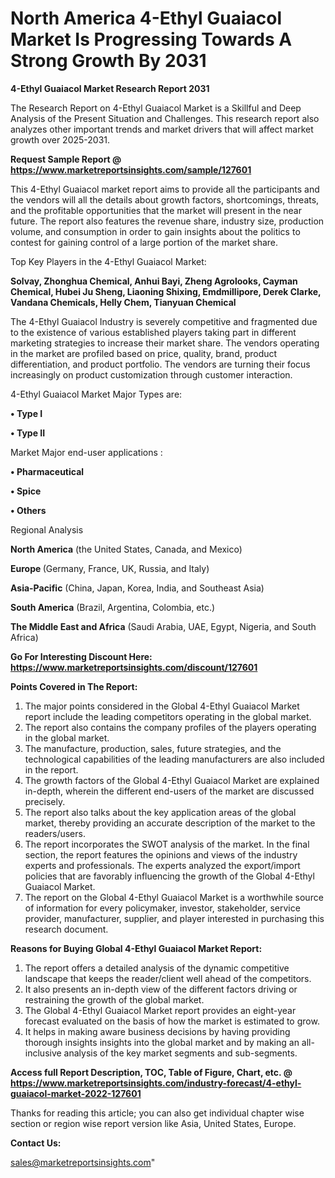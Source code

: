  # North America 4-Ethyl Guaiacol Market Is Progressing Towards A Strong Growth By 2031

<strong>4-Ethyl Guaiacol Market Research Report 2031</strong>

The Research Report on 4-Ethyl Guaiacol Market is a Skillful and Deep Analysis of the Present Situation and Challenges. This research report also analyzes other important trends and market drivers that will affect market growth over 2025-2031.

<strong>Request Sample Report @ <a href=https://www.marketreportsinsights.com/sample/127601>https://www.marketreportsinsights.com/sample/127601</a></strong>

This 4-Ethyl Guaiacol market report aims to provide all the participants and the vendors will all the details about growth factors, shortcomings, threats, and the profitable opportunities that the market will present in the near future. The report also features the revenue share, industry size, production volume, and consumption in order to gain insights about the politics to contest for gaining control of a large portion of the market share.

Top Key Players in the 4-Ethyl Guaiacol Market:

<strong>Solvay, Zhonghua Chemical, Anhui Bayi, Zheng Agrolooks, Cayman Chemical, Hubei Ju Sheng, Liaoning Shixing, Emdmillipore, Derek Clarke, Vandana Chemicals, Helly Chem, Tianyuan Chemical</strong>

The 4-Ethyl Guaiacol Industry is severely competitive and fragmented due to the existence of various established players taking part in different marketing strategies to increase their market share. The vendors operating in the market are profiled based on price, quality, brand, product differentiation, and product portfolio. The vendors are turning their focus increasingly on product customization through customer interaction.

4-Ethyl Guaiacol Market Major Types are:

<strong>• Type I

• Type II</strong>

Market Major end-user applications :

<strong>• Pharmaceutical 

• Spice

• Others</strong>

Regional Analysis

</u><strong><b>North America</b></strong> (the United States, Canada, and Mexico)

<strong><b>Europe </b></strong>(Germany, France, UK, Russia, and Italy)

<strong><b>Asia-Pacific</b></strong> (China, Japan, Korea, India, and Southeast Asia)

<strong><b>South America</b></strong> (Brazil, Argentina, Colombia, etc.)

<strong><b>The Middle East and Africa</b></strong> (Saudi Arabia, UAE, Egypt, Nigeria, and South Africa)

<strong>Go For Interesting Discount Here: <a href=https://www.marketreportsinsights.com/discount/127601>https://www.marketreportsinsights.com/discount/127601</a></strong>

<strong>Points Covered in The Report:</strong>
<ol>
  <li>The major points considered in the Global 4-Ethyl Guaiacol Market report include the leading competitors operating in the global market.</li>
  <li>The report also contains the company profiles of the players operating in the global market.</li>
  <li>The manufacture, production, sales, future strategies, and the technological capabilities of the leading manufacturers are also included in the report.</li>
  <li>The growth factors of the Global 4-Ethyl Guaiacol Market are explained in-depth, wherein the different end-users of the market are discussed precisely.</li>
  <li>The report also talks about the key application areas of the global market, thereby providing an accurate description of the market to the readers/users.</li>
  <li>The report incorporates the SWOT analysis of the market. In the final section, the report features the opinions and views of the industry experts and professionals. The experts analyzed the export/import policies that are favorably influencing the growth of the Global 4-Ethyl Guaiacol Market.</li>
  <li>The report on the Global 4-Ethyl Guaiacol Market is a worthwhile source of information for every policymaker, investor, stakeholder, service provider, manufacturer, supplier, and player interested in purchasing this research document.</li>
</ol>
<strong>Reasons for Buying Global 4-Ethyl Guaiacol Market Report:</strong>

<ol>
  <li>The report offers a detailed analysis of the dynamic competitive landscape that keeps the reader/client well ahead of the competitors.</li>
  <li>It also presents an in-depth view of the different factors driving or restraining the growth of the global market.</li>
  <li>The Global 4-Ethyl Guaiacol Market report provides an eight-year forecast evaluated on the basis of how the market is estimated to grow.</li>
  <li>It helps in making aware business decisions by having providing thorough insights insights into the global market and by making an all-inclusive analysis of the key market segments and sub-segments.</li>
</ol>
<strong>Access full Report Description, TOC, Table of Figure, Chart, etc. @ <a href=https://www.marketreportsinsights.com/industry-forecast/4-ethyl-guaiacol-market-2022-127601>https://www.marketreportsinsights.com/industry-forecast/4-ethyl-guaiacol-market-2022-127601</a></strong>


Thanks for reading this article; you can also get individual chapter wise section or region wise report version like Asia, United States, Europe.

<strong>Contact Us:</strong>

sales@marketreportsinsights.com"
